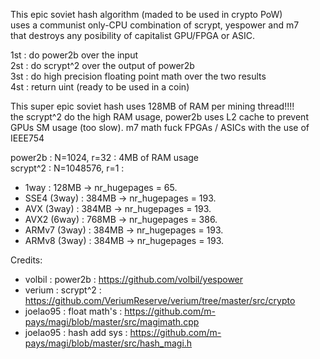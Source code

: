 This epic soviet hash algorithm (maded to be used in crypto PoW) \
uses a communist only-CPU combination of scrypt, yespower and m7  \
that destroys any posibility of capitalist GPU/FPGA or ASIC. 

1st : do power2b over the input \
2st : do scrypt^2 over the output of power2b \
3st : do high precision floating point math over the two results \
4st : return uint (ready to be used in a coin)

This super epic soviet hash uses 128MB of RAM per mining thread!!!! \
the scrypt^2 do the high RAM usage, power2b uses L2 cache to prevent \
GPUs SM usage (too slow). m7 math fuck FPGAs / ASICs with the use of \
IEEE754

power2b  : N=1024, r=32   : 4MB of RAM usage \
scrypt^2 : N=1048576, r=1 :

- 1way : 128MB -> nr_hugepages = 65.
- SSE4 (3way) : 384MB -> nr_hugepages = 193.
- AVX (3way) : 384MB -> nr_hugepages = 193.
- AVX2 (6way) : 768MB -> nr_hugepages = 386.
- ARMv7 (3way) : 384MB -> nr_hugepages = 193.
- ARMv8 (3way) : 384MB -> nr_hugepages = 193.

Credits:
- volbil   : power2b      : https://github.com/volbil/yespower 
- verium   : scrypt^2     : https://github.com/VeriumReserve/verium/tree/master/src/crypto 
- joelao95 : float math's : https://github.com/m-pays/magi/blob/master/src/magimath.cpp 
- joelao95 : hash add sys : https://github.com/m-pays/magi/blob/master/src/hash_magi.h 
